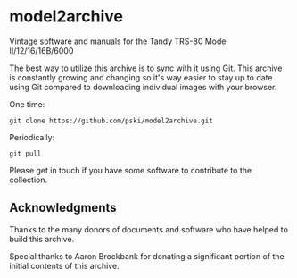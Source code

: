 # model2archive

Vintage software and manuals for the Tandy TRS-80 Model II/12/16/16B/6000

The best way to utilize this archive is to sync with it using Git.  This archive is constantly growing and changing so it's way easier to stay up to date using Git compared to downloading individual images with your browser.

One time:

	git clone https://github.com/pski/model2archive.git

Periodically:

	git pull

Please get in touch if you have some software to contribute to the collection.

## Acknowledgments

Thanks to the many donors of documents and software who have helped to build this archive.

Special thanks to Aaron Brockbank for donating a significant portion of the initial contents of this archive.


